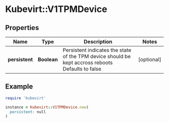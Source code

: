 # Kubevirt::V1TPMDevice

## Properties

| Name | Type | Description | Notes |
| ---- | ---- | ----------- | ----- |
| **persistent** | **Boolean** | Persistent indicates the state of the TPM device should be kept accross reboots Defaults to false | [optional] |

## Example

```ruby
require 'kubevirt'

instance = Kubevirt::V1TPMDevice.new(
  persistent: null
)
```

